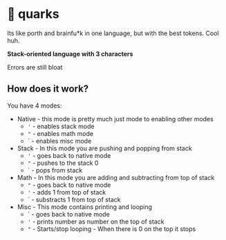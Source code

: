 # 🐸 quarks 

Its like porth and brainfu\*k in one language, but with the best tokens. Cool huh.

**Stack-oriented language with 3 characters**

Errors are still bloat

## How does it work?

You have 4 modes:

- Native - this mode is pretty much just mode to enabling other modes
    - `'` - enables stack mode
    - `"` - enables math mode
    - \` - enables misc mode  
- Stack - In this mode you are pushing and popping from stack
    - `'` - goes back to native mode
    - `"` - pushes to the stack 0
    - \` - pops from stack
- Math - In this mode you are adding and subtracting from top of stack 
    - `"` - goes back to native mode
    - `'` - adds 1 from top of stack
    - \` - substracts 1 from top of stack
- Misc - This mode contains printing and looping
    - \` - goes back to native mode
    - `'` - prints number as number on the top of stack
    - `"` - Starts/stop looping - When there is 0 on the top it stops 
